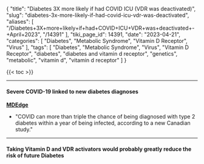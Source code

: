 {
    "title": "Diabetes 3X more likely if had COVID ICU (VDR was deactivated)",
    "slug": "diabetes-3x-more-likely-if-had-covid-icu-vdr-was-deactivated",
    "aliases": [
        "/Diabetes+3X+more+likely+if+had+COVID+ICU+VDR+was+deactivated+-+April+2023",
        "/14391"
    ],
    "tiki_page_id": 14391,
    "date": "2023-04-21",
    "categories": [
        "Diabetes",
        "Metabolic Syndrome",
        "Vitamin D Receptor",
        "Virus"
    ],
    "tags": [
        "Diabetes",
        "Metabolic Syndrome",
        "Virus",
        "Vitamin D Receptor",
        "diabetes",
        "diabetes and vitamin d receptor",
        "genetics",
        "metabolic",
        "vitamin d",
        "vitamin d receptor"
    ]
}


{{< toc >}} 

---

#### Severe COVID-19 linked to new diabetes diagnoses

 **[MDEdge](https://www.mdedge.com/familymedicine/article/262540/covid-19-updates/severe-covid-19-linked-new-diabetes-diagnoses)** 

* "COVID can more than triple the chance of being diagnosed with type 2 diabetes within a year of being infected, according to a new Canadian study."

---

#### Taking Vitamin D and VDR activators would probably greatly reduce the risk of future Diabetes